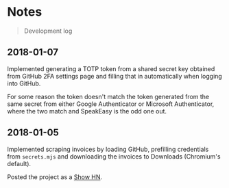 # Notes

> Development log

## 2018-01-07

Implemented generating a TOTP token from a shared secret key obtained from GitHub 2FA settings page and
filling that in automatically when logging into GitHub.

For some reason the token doesn't match the token generated from the same secret from either
Google Authenticator or Microsoft Authenticator, where the two match and SpeakEasy is the odd one out.

## 2018-01-05

Implemented scraping invoices by loading GitHub, prefilling credentials from `secrets.mjs` and downloading
the invoices to Downloads (Chromium's default).

Posted the project as a [Show HN](https://news.ycombinator.com/item?id=16081655).
